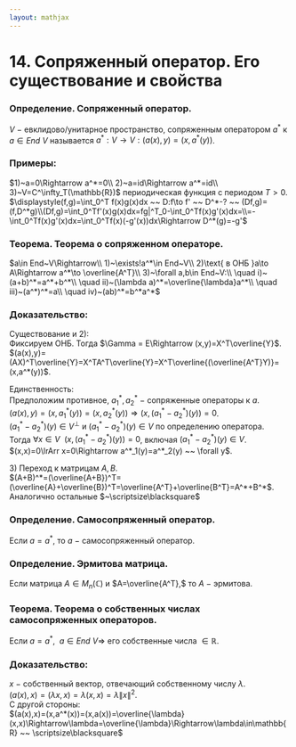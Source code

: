 ```yaml
---  
layout: mathjax  
---  
```

  
# 14. Сопряженный оператор. Его существование и свойства  
  
### Определение. Сопряженный оператор.  
$V~-~$евклидово/унитарное пространство, сопряженным оператором $a^*$ к $a\in End~V$ называется $a^*:V\to V:(a(x),y)=(x,a^*(y))$.  
  
### Примеры:  
$1)~a=0\Rightarrow a^*=0\\  
2)~a=id\Rightarrow a^*=id\\  
3)~V=C^\infty_T(\mathbb{R})$ периодическая функция с периодом $T>0.$  
$\displaystyle(f,g)=\int_0^T f(x)g(x)dx ~~ D:f\to f' ~~ D^*-? ~~ (Df,g)=(f,D^*g)\\(Df,g)=\int_0^Tf'(x)g(x)dx=fg|^T_0-\int_0^Tf(x)g'(x)dx=\\=-\int_0^Tf(x)g'(x)dx=\int_0^Tf(x)(-g'(x))dx\Rightarrow D^*(g)=-g'$  
  
### Теорема. Теорема о сопряженном операторе.  
$a\in End~V\Rightarrow\\  
1)~\exists!a^*\in End~V\\  
2)\text{ в ОНБ }a\to A\Rightarrow a^*\to \overline{A^T}\\  
3)~\forall a,b\in End~V:\\  
\quad i)~(a+b)^*=a^*+b^*\\  
\quad ii)~(\lambda a)^*=\overline{\lambda}a^*\\  
\quad iii)~(a^*)^*=a\\  
\quad iv)~(ab)^*=b^*a^*$  
  
### Доказательство:  
Cуществование и $2):$  
Фиксируем ОНБ. Тогда $\Gamma = E\Rightarrow (x,y)=X^T\overline{Y}$.  
$(a(x),y)=(AX)^T\overline{Y}=X^TA^T\overline{Y}=X^T\overline{(\overline{A^T}Y)}=(x,a^*(y))$.  
  
Единственность:  
Предположим противное, $a^*_1, a^*_2~-~$сопряженные операторы к $a$.  
$(a(x),y)=(x,a^*_1(y))=(x,a^*_2(y))\Rightarrow (x,(a^*_1-a^*_2)(y))=0$.  
$(a^*_1-a^*_2)(y)\in V^\perp$ и $(a_1^*-a_2^*)(y)\in V$ по определению оператора.  
Тогда $\forall x\in V ~~ \big(x,(a_1^*-a_2^*)(y)\big)=0$, включая $(a_1^*-a_2^*)(y)\in V$.  
$(x,x)=0\lrArr x=0\Rightarrow a^*_1(y)=a^*_2(y) ~~ \forall y$.  
  
$3)$ Переход к матрицам $A,B$.  
$(A+B)^*=(\overline{A+B})^T=(\overline{A}+\overline{B})^T=\overline{A^T}+\overline{B^T}=A^*+B^*$.  
Аналогично остальные $~\scriptsize\blacksquare$  
  
### Определение. Самосопряженный оператор.  
Если $a=a^*,$ то $a~-~$самосопряженный оператор.  
  
### Определение. Эрмитова матрица.  
Если матрица $A\in M_n(\mathbb{C})$ и $A=\overline{A^T},$ то $A~-~$эрмитова.  
  
### Теорема. Теорема о собственных числах самосопряженных операторов.  
Если $a=a^*, ~~ a\in End~V\Rightarrow$ его собственные числа $\in\mathbb{R}$.  
  
### Доказательство:  
$x~-~$собственный вектор, отвечающий собственному числу $\lambda$.  
$(a(x),x)=(\lambda x, x)=\lambda(x,x)=\lambda\|x\|^2$.  
С другой стороны:  
$(a(x),x)=(x,a^*(x))=(x,a(x))=\overline{\lambda}(x,x)\Rightarrow\lambda=\overline{\lambda}\Rightarrow\lambda\in\mathbb{R} ~~ \scriptsize\blacksquare$  
